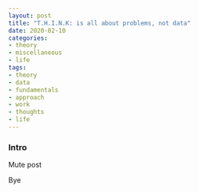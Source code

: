 ```yaml
---
layout: post
title: "T.H.I.N.K: is all about problems, not data"
date: 2020-02-10
categories:
- theory
- miscellaneous
- life
tags:
- theory
- data
- fundamentals
- approach
- work
- thoughts
- life
---
```


### Intro

Mute post

Bye